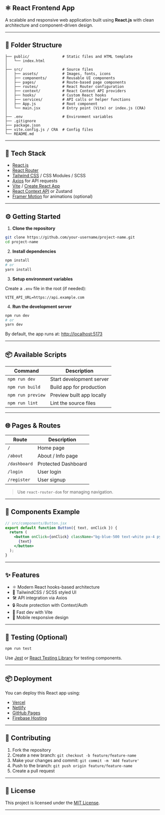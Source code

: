 
## ⚛️ React Frontend App

A scalable and responsive web application built using **React.js** with clean architecture and component-driven design.

---

## 📁 Folder Structure

```
├── public/               # Static files and HTML template
│   └── index.html
│
├── src/                  # Source files
│   ├── assets/           # Images, fonts, icons
│   ├── components/       # Reusable UI components
│   ├── pages/            # Route-based page components
│   ├── routes/           # React Router configuration
│   ├── context/          # React Context API providers
│   ├── hooks/            # Custom React hooks
│   ├── services/         # API calls or helper functions
│   ├── App.js            # Root component
│   └── main.jsx          # Entry point (Vite) or index.js (CRA)
│
├── .env                  # Environment variables
├── .gitignore
├── package.json
├── vite.config.js / CRA  # Config files
└── README.md
```

---

## 🚀 Tech Stack

* [React.js](https://reactjs.org/)
* [React Router](https://reactrouter.com/)
* [Tailwind CSS](https://tailwindcss.com/) / CSS Modules / SCSS
* [Axios](https://axios-http.com/) for API requests
* [Vite](https://vitejs.dev/) / [Create React App](https://create-react-app.dev/)
* [React Context API](https://reactjs.org/docs/context.html) or Zustand
* [Framer Motion](https://www.framer.com/motion/) for animations (optional)

---

## ⚙️ Getting Started

1. **Clone the repository**

```bash
git clone https://github.com/your-username/project-name.git
cd project-name
```

2. **Install dependencies**

```bash
npm install
# or
yarn install
```

3. **Setup environment variables**

Create a `.env` file in the root (if needed):

```env
VITE_API_URL=https://api.example.com
```

4. **Run the development server**

```bash
npm run dev
# or
yarn dev
```

By default, the app runs at: [http://localhost:5173](http://localhost:5173)

---

## 📦 Available Scripts

| Command           | Description               |
| ----------------- | ------------------------- |
| `npm run dev`     | Start development server  |
| `npm run build`   | Build app for production  |
| `npm run preview` | Preview built app locally |
| `npm run lint`    | Lint the source files     |

---

## 🌐 Pages & Routes

| Route        | Description         |
| ------------ | ------------------- |
| `/`          | Home page           |
| `/about`     | About / Info page   |
| `/dashboard` | Protected Dashboard |
| `/login`     | User login          |
| `/register`  | User signup         |

> Use `react-router-dom` for managing navigation.

---

## 📁 Components Example

```jsx
// src/components/Button.jsx
export default function Button({ text, onClick }) {
  return (
    <button onClick={onClick} className="bg-blue-500 text-white px-4 py-2 rounded">
      {text}
    </button>
  );
}
```

---

## ✨ Features

* ⚛️ Modern React hooks-based architecture
* 🎨 TailwindCSS / SCSS styled UI
* 🛠️ API integration via Axios
* 🔒 Route protection with Context/Auth
* 🚀 Fast dev with Vite
* 📱 Mobile responsive design

---

## 🧪 Testing (Optional)

```bash
npm run test
```

Use [Jest](https://jestjs.io/) or [React Testing Library](https://testing-library.com/docs/react-testing-library/intro/) for testing components.

---

## 📦 Deployment

You can deploy this React app using:

* [Vercel](https://vercel.com/)
* [Netlify](https://www.netlify.com/)
* [GitHub Pages](https://pages.github.com/)
* [Firebase Hosting](https://firebase.google.com/products/hosting)

---

## 🤝 Contributing

1. Fork the repository
2. Create a new branch: `git checkout -b feature/feature-name`
3. Make your changes and commit: `git commit -m 'Add feature'`
4. Push to the branch: `git push origin feature/feature-name`
5. Create a pull request

---

## 📄 License

This project is licensed under the [MIT License](LICENSE).

---

